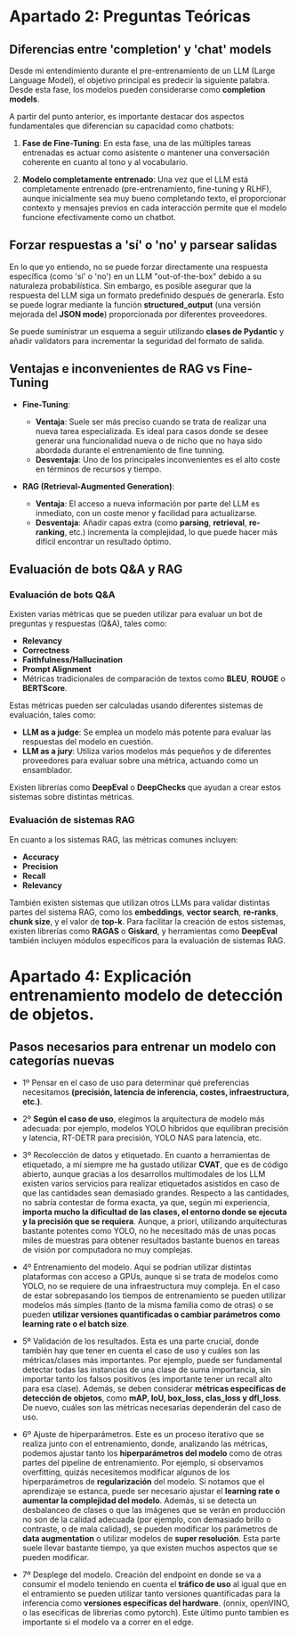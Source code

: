 # Apartado 2: Preguntas Teóricas

## Diferencias entre 'completion' y 'chat' models

Desde mi entendimiento durante el pre-entrenamiento de un LLM (Large Language Model), el objetivo principal es predecir la siguiente palabra. Desde esta fase, los modelos pueden considerarse como **completion models**.

A partir del punto anterior, es importante destacar dos aspectos fundamentales que diferencian su capacidad como chatbots:

1. **Fase de Fine-Tuning**: En esta fase, una de las múltiples tareas entrenadas es actuar como asistente o mantener una conversación coherente en cuanto al tono y al vocabulario.
   
2. **Modelo completamente entrenado**: Una vez que el LLM está completamente entrenado (pre-entrenamiento, fine-tuning y RLHF), aunque inicialmente sea muy bueno completando texto, el proporcionar contexto y mensajes previos en cada interacción permite que el modelo funcione efectivamente como un chatbot.

## Forzar respuestas a 'sí' o 'no' y parsear salidas

En lo que yo entiendo, no se puede forzar directamente una respuesta específica (como 'sí' o 'no') en un LLM "out-of-the-box" debido a su naturaleza probabilística. Sin embargo, es posible asegurar que la respuesta del LLM siga un formato predefinido después de generarla. Esto se puede lograr mediante la función **structured_output** (una versión mejorada del **JSON mode**) proporcionada por diferentes proveedores.

Se puede suministrar un esquema a seguir utilizando **clases de Pydantic** y añadir validators para incrementar la seguridad del formato de salida.

## Ventajas e inconvenientes de RAG vs Fine-Tuning

- **Fine-Tuning**:
  - **Ventaja**: Suele ser más preciso cuando se trata de realizar una nueva tarea especializada. Es ideal para casos donde se desee generar una funcionalidad nueva o de nicho que no haya sido abordada durante el entrenamiento de fine tunning.
  - **Desventaja**: Uno de los principales inconvenientes es el alto coste en términos de recursos y tiempo.

- **RAG (Retrieval-Augmented Generation)**:
  - **Ventaja**: El acceso a nueva información por parte del LLM es inmediato, con un coste menor y facilidad para actualizarse.
  - **Desventaja**: Añadir capas extra (como **parsing**, **retrieval**, **re-ranking**, etc.) incrementa la complejidad, lo que puede hacer más difícil encontrar un resultado óptimo.

## Evaluación de bots Q&A y RAG

### Evaluación de bots Q&A

Existen varias métricas que se pueden utilizar para evaluar un bot de preguntas y respuestas (Q&A), tales como:


- **Relevancy**
- **Correctness**
- **Faithfulness/Hallucination**
- **Prompt Alignment**
- Métricas tradicionales de comparación de textos como **BLEU**, **ROUGE** o **BERTScore**.

Estas métricas pueden ser calculadas usando diferentes sistemas de evaluación, tales como:

- **LLM as a judge**: Se emplea un modelo más potente para evaluar las respuestas del modelo en cuestión.
- **LLM as a jury**: Utiliza varios modelos más pequeños y de diferentes proveedores para evaluar sobre una métrica, actuando como un ensamblador.

Existen librerías como **DeepEval** o **DeepChecks** que ayudan a crear estos sistemas sobre distintas métricas.

### Evaluación de sistemas RAG

En cuanto a los sistemas RAG, las métricas comunes incluyen:

- **Accuracy**
- **Precision**
- **Recall**
- **Relevancy**

También existen sistemas que utilizan otros LLMs para validar distintas partes del sistema RAG, como los **embeddings**, **vector search**, **re-ranks**, **chunk size**, y el valor de **top-k**. Para facilitar la creación de estos sistemas, existen librerías como **RAGAS** o **Giskard**, y herramientas como **DeepEval** también incluyen módulos específicos para la evaluación de sistemas RAG.


# Apartado 4: Explicación entrenamiento modelo de detección de objetos.
## Pasos necesarios para entrenar un modelo con categorías nuevas
- 1º Pensar en el caso de uso para determinar qué preferencias necesitamos **(precisión, latencia de inferencia, costes, infraestructura, etc.)**.

- 2º **Según el caso de uso**, elegimos la arquitectura de modelo más adecuada: por ejemplo, modelos YOLO híbridos que equilibran precisión y latencia, RT-DETR para precisión, YOLO NAS para latencia, etc.

- 3º Recolección de datos y etiquetado. En cuanto a herramientas de etiquetado, a mí siempre me ha gustado utilizar **CVAT**, que es de código abierto, aunque gracias a los desarrollos multimodales de los LLM existen varios servicios para realizar etiquetados asistidos en caso de que las cantidades sean demasiado grandes. Respecto a las cantidades, no sabría contestar de forma exacta, ya que, según mi experiencia, **importa mucho la dificultad de las clases, el entorno donde se ejecuta y la precisión que se requiera**. Aunque, a priori, utilizando arquitecturas bastante potentes como YOLO, no he necesitado más de unas pocas miles de muestras para obtener resultados bastante buenos en tareas de visión por computadora no muy complejas.

- 4º Entrenamiento del modelo. Aquí se podrían utilizar distintas plataformas con acceso a GPUs, aunque si se trata de modelos como YOLO, no se requiere de una infraestructura muy compleja. En el caso de estar sobrepasando los tiempos de entrenamiento se pueden utilizar modelos más simples (tanto de la misma familia como de otras) o se pueden **utilizar versiones quantificadas o cambiar parámetros como learning rate o el batch size**.

- 5º Validación de los resultados. Esta es una parte crucial, donde también hay que tener en cuenta el caso de uso y cuáles son las métricas/clases más importantes. Por ejemplo, puede ser fundamental detectar todas las instancias de una clase de suma importancia, sin importar tanto los falsos positivos (es importante tener un recall alto para esa clase). Además, se deben considerar **métricas específicas de detección de objetos**, como **mAP, IoU, box_loss, clas_loss y dfl_loss**. De nuevo, cuáles son las métricas necesarias dependerán del caso de uso.

- 6º Ajuste de hiperparámetros. Este es un proceso iterativo que se realiza junto con el entrenamiento, donde, analizando las métricas, podemos ajustar tanto los **hiperparámetros del modelo** como de otras partes del pipeline de entrenamiento. Por ejemplo, si observamos overfitting, quizás necesitemos modificar algunos de los hiperparámetros de **regularización** del modelo. Si notamos que el aprendizaje se estanca, puede ser necesario ajustar el **learning rate o aumentar la complejidad del modelo**. Además, si se detecta un desbalanceo de clases o que las imágenes que se verán en producción no son de la calidad adecuada (por ejemplo, con demasiado brillo o contraste, o de mala calidad), se pueden modificar los parámetros de **data augmentation** o utilizar modelos de **super resolución**. Esta parte suele llevar bastante tiempo, ya que existen muchos aspectos que se pueden modificar.

- 7º Desplege del modelo. Creación del endpoint en donde se va a consumir el modelo teniendo en cuenta el **tráfico de uso** al igual que en el entramiento se pueden utilizar tanto versiones quantificadas para la inferencia como **versiones específicas del hardware**. (onnix, openVINO, o las esecificas de librerias como pytorch). Este último punto tambien es importante si el modelo va a correr en el edge.